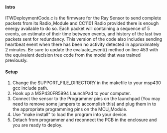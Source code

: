 #### Intro
ITWDeploymentCode.c is the firmware for the Ray Sensor to send complete packets from its Radio_Module and CC1101 Radio provided there is enough energy available to do so.  Each packet will containing a sequence of 5 events, an estimate of their time between events, and history of the last two packets sent for redundancy.  This version of the code also includes sending heartbeat event when there has been no activity detected in approximately 2 minutes. Be sure to update the evaluate_event() method on line 453 with the equivalent decision tree code from the model that was trained previously.


#### Setup
1. Change the SUPPORT_FILE_DIRECTORY in the makefile to your msp430 gcc include
   path.
2. Hook up a MSP430FR5994 LaunchPad to your computer.
3. Connect the sensor to the Programmer pins on the launchpad (You may need to remove some jumpers to accomplish this) and plug them in to the appropriate programming pins on the MCU_Module.
4. Use "make install" to load the program into your device.
5. Detach from programmer and reconnect the PCB in the enclosure and you are ready to deploy.